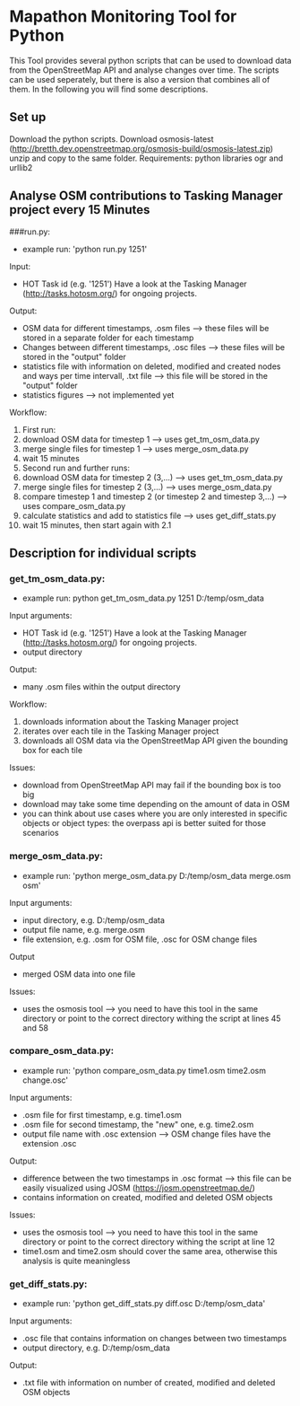 # Mapathon Monitoring Tool for Python

This Tool provides several python scripts that can be used to download data from the OpenStreetMap API and analyse changes over time. The scripts can be used seperately, but there is also a version that combines all of them. In the following you will find some descriptions.

## Set up

Download the python scripts. Download osmosis-latest (http://bretth.dev.openstreetmap.org/osmosis-build/osmosis-latest.zip) unzip and copy to the same folder.
Requirements: python libraries ogr and urllib2


## Analyse OSM contributions to Tasking Manager project every 15 Minutes

###run.py:
- example run: 'python run.py 1251'

Input:
- HOT Task id (e.g. '1251') Have a look at the Tasking Manager (http://tasks.hotosm.org/) for ongoing projects.

Output:
- OSM data for different timestamps, .osm files --> these files will be stored in a separate folder for each timestamp
- Changes between different timestamps, .osc files --> these files will be stored in the "output" folder
- statistics file with information on deleted, modified and created nodes and ways per time intervall, .txt file --> this file will be stored in the "output" folder
- statistics figures --> not implemented yet

Workflow:
1. First run:
  1. download OSM data for timestep 1 --> uses get_tm_osm_data.py
  2. merge single files for timestep 1 --> uses merge_osm_data.py
  3. wait 15 minutes 
2. Second run and further runs:
  1. download OSM data for timestep 2 (3,...) --> uses get_tm_osm_data.py
  2. merge single files for timestep 2 (3,...) --> uses merge_osm_data.py
  3. compare timestep 1 and timestep 2 (or timestep 2 and timestep 3,...) --> uses compare_osm_data.py
  4. calculate statistics and add to statistics file --> uses get_diff_stats.py
  5. wait 15 minutes, then start again with 2.1


## Description for individual scripts

### get_tm_osm_data.py:
- example run: python get_tm_osm_data.py 1251 D:/temp/osm_data

Input arguments:
- HOT Task id (e.g. '1251') Have a look at the Tasking Manager (http://tasks.hotosm.org/) for ongoing projects.
- output directory

Output:
- many .osm files within the output directory

Workflow:
1. downloads information about the Tasking Manager project
2. iterates over each tile in the Tasking Manager project
3. downloads all OSM data via the OpenStreetMap API given the bounding box for each tile

Issues:
- download from OpenStreetMap API may fail if the bounding box is too big
- download may take some time depending on the amount of data in OSM
- you can think about use cases where you are only interested in specific objects or object types: the overpass api is better suited for those scenarios

### merge_osm_data.py:
- example run: 'python merge_osm_data.py D:/temp/osm_data merge.osm osm'

Input arguments:
- input directory, e.g. D:/temp/osm_data
- output file name, e.g. merge.osm
- file extension, e.g. .osm for OSM file, .osc for OSM change files

Output
- merged OSM data into one file

Issues:
- uses the osmosis tool --> you need to have this tool in the same directory or point to the correct directory withing the script at lines 45 and 58

### compare_osm_data.py:
- example run: 'python compare_osm_data.py time1.osm time2.osm change.osc'

Input arguments:
- .osm file for first timestamp, e.g. time1.osm
- .osm file for second timestamp, the "new" one, e.g. time2.osm
- output file name with .osc extension --> OSM change files have the extension .osc

Output:
- difference between the two timestamps in .osc format --> this file can be easily visualized using JOSM (https://josm.openstreetmap.de/)
- contains information on created, modified and deleted OSM objects

Issues:
- uses the osmosis tool --> you need to have this tool in the same directory or point to the correct directory withing the script at line 12
- time1.osm and time2.osm should cover the same area, otherwise this analysis is quite meaningless

### get_diff_stats.py:
- example run: 'python get_diff_stats.py diff.osc D:/temp/osm_data'

Input arguments:
- .osc file that contains information on changes between two timestamps
- output directory, e.g. D:/temp/osm_data

Output:
- .txt file with information on number of created, modified and deleted OSM objects






